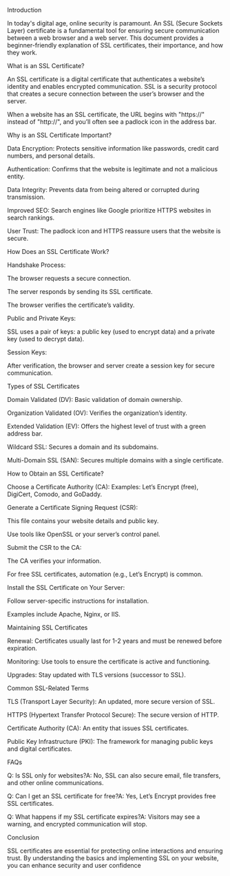 Introduction

In today's digital age, online security is paramount. An SSL (Secure Sockets Layer) certificate is a fundamental tool for ensuring secure communication between a web browser and a web server. This document provides a beginner-friendly explanation of SSL certificates, their importance, and how they work.

What is an SSL Certificate?

An SSL certificate is a digital certificate that authenticates a website’s identity and enables encrypted communication. SSL is a security protocol that creates a secure connection between the user’s browser and the server.

When a website has an SSL certificate, the URL begins with "https://" instead of "http://", and you’ll often see a padlock icon in the address bar.

Why is an SSL Certificate Important?

Data Encryption: Protects sensitive information like passwords, credit card numbers, and personal details.

Authentication: Confirms that the website is legitimate and not a malicious entity.

Data Integrity: Prevents data from being altered or corrupted during transmission.

Improved SEO: Search engines like Google prioritize HTTPS websites in search rankings.

User Trust: The padlock icon and HTTPS reassure users that the website is secure.

How Does an SSL Certificate Work?

Handshake Process:

The browser requests a secure connection.

The server responds by sending its SSL certificate.

The browser verifies the certificate’s validity.

Public and Private Keys:

SSL uses a pair of keys: a public key (used to encrypt data) and a private key (used to decrypt data).

Session Keys:

After verification, the browser and server create a session key for secure communication.

Types of SSL Certificates

Domain Validated (DV): Basic validation of domain ownership.

Organization Validated (OV): Verifies the organization’s identity.

Extended Validation (EV): Offers the highest level of trust with a green address bar.

Wildcard SSL: Secures a domain and its subdomains.

Multi-Domain SSL (SAN): Secures multiple domains with a single certificate.

How to Obtain an SSL Certificate?

Choose a Certificate Authority (CA):
Examples: Let’s Encrypt (free), DigiCert, Comodo, and GoDaddy.

Generate a Certificate Signing Request (CSR):

This file contains your website details and public key.

Use tools like OpenSSL or your server’s control panel.

Submit the CSR to the CA:

The CA verifies your information.

For free SSL certificates, automation (e.g., Let’s Encrypt) is common.

Install the SSL Certificate on Your Server:

Follow server-specific instructions for installation.

Examples include Apache, Nginx, or IIS.

Maintaining SSL Certificates

Renewal: Certificates usually last for 1-2 years and must be renewed before expiration.

Monitoring: Use tools to ensure the certificate is active and functioning.

Upgrades: Stay updated with TLS versions (successor to SSL).

Common SSL-Related Terms

TLS (Transport Layer Security): An updated, more secure version of SSL.

HTTPS (Hypertext Transfer Protocol Secure): The secure version of HTTP.

Certificate Authority (CA): An entity that issues SSL certificates.

Public Key Infrastructure (PKI): The framework for managing public keys and digital certificates.

FAQs

Q: Is SSL only for websites?A: No, SSL can also secure email, file transfers, and other online communications.

Q: Can I get an SSL certificate for free?A: Yes, Let’s Encrypt provides free SSL certificates.

Q: What happens if my SSL certificate expires?A: Visitors may see a warning, and encrypted communication will stop.

Conclusion

SSL certificates are essential for protecting online interactions and ensuring trust. By understanding the basics and implementing SSL on your website, you can enhance security and user confidence
